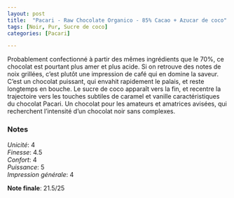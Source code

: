 ```yaml
---
layout: post
title:  "Pacari - Raw Chocolate Organico - 85% Cacao + Azucar de coco"
tags: [Noir, Pur, Sucre de coco] 
categories: [Pacari]

---
```


Probablement confectionné à partir des mêmes ingrédients que le 70%, ce chocolat est pourtant plus amer et plus acide. Si on retrouve des notes de noix grillées, c’est plutôt une impression de café qui en domine la saveur. C’est un chocolat puissant, qui envahit rapidement le palais, et reste longtemps en bouche. Le sucre de coco apparaît vers la fin, et recentre la trajectoire vers les touches subtiles de caramel et vanille caractéristiques du chocolat Pacari.
Un chocolat pour les amateurs et amatrices avisées, qui recherchent l’intensité d’un chocolat noir sans complexes.

### Notes

_Unicité_: 4  
_Finesse_: 4.5  
_Confort_: 4  
_Puissance_: 5  
_Impression générale_: 4

**Note finale**: 21.5/25